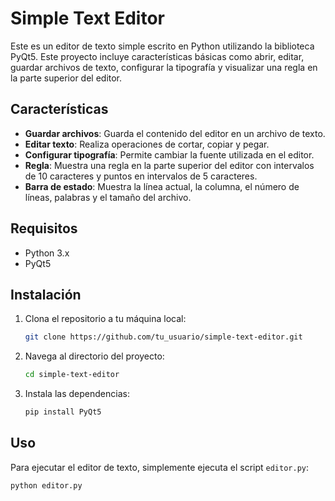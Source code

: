 # Simple Text Editor

Este es un editor de texto simple escrito en Python utilizando la biblioteca PyQt5. Este proyecto incluye características básicas como abrir, editar, guardar archivos de texto, configurar la tipografía y visualizar una regla en la parte superior del editor.

## Características

- **Guardar archivos**: Guarda el contenido del editor en un archivo de texto.
- **Editar texto**: Realiza operaciones de cortar, copiar y pegar.
- **Configurar tipografía**: Permite cambiar la fuente utilizada en el editor.
- **Regla**: Muestra una regla en la parte superior del editor con intervalos de 10 caracteres y puntos en intervalos de 5 caracteres.
- **Barra de estado**: Muestra la línea actual, la columna, el número de líneas, palabras y el tamaño del archivo.

## Requisitos

- Python 3.x
- PyQt5

## Instalación

1. Clona el repositorio a tu máquina local:
    ```sh
    git clone https://github.com/tu_usuario/simple-text-editor.git
    ```

2. Navega al directorio del proyecto:
    ```sh
    cd simple-text-editor
    ```

3. Instala las dependencias:
    ```sh
    pip install PyQt5
    ```

## Uso

Para ejecutar el editor de texto, simplemente ejecuta el script `editor.py`:
```sh
python editor.py
```
